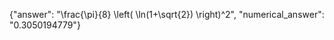 {"answer": "\\frac{\\pi}{8} \\left( \\ln(1+\\sqrt{2}) \\right)^2", "numerical_answer": "0.3050194779"}
